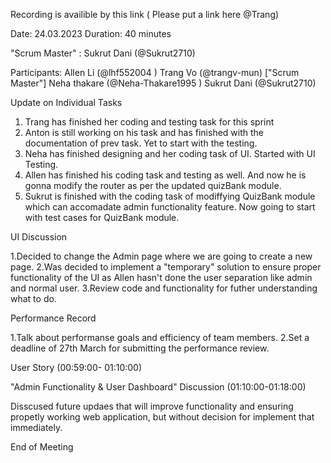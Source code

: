 
Recording is availible by this link ( Please put a link here @Trang)

Date: 24.03.2023
Duration: 40 minutes

"Scrum Master" : Sukrut Dani (@Sukrut2710)

Participants:
Allen Li (@lhf552004 ) 
Trang Vo (@trangv-mun) ["Scrum Master"]
Neha thakare (@Neha-Thakare1995 )
Sukrut Dani (@Sukrut2710)

Update on Individual Tasks

1. Trang has finished her coding and testing task for this sprint
2. Anton is still working on his task and has finished with the documentation of prev task. Yet to start with the testing.
3. Neha has finished designing and her coding task of UI. Started with UI Testing.
4. Allen has finished his coding task and testing as well. And now he is gonna modify the router as per the updated quizBank module.
5. Sukrut is finished with the coding task of modiffying QuizBank module which can accomadate admin functionality feature. Now going to start with test cases for QuizBank module.

UI Discussion

1.Decided to change the Admin page where we are going to create a new page.
2.Was decided to implement a "temporary" solution to ensure proper functionality of the UI as Allen hasn't done the user separation like admin and normal user. 
3.Review code and functionality for futher understanding what to do.

Performance Record

1.Talk about performanse goals and efficiency of team members.
2.Set a deadline of 27th March for submitting the performance review.

User Story (00:59:00- 01:10:00)

"Admin Functionality & User Dashboard" Discussion (01:10:00-01:18:00)

Disscused future updaes that will improve functionality and ensuring propetly working web application, but without decision for implement that immediately.

End of Meeting 
